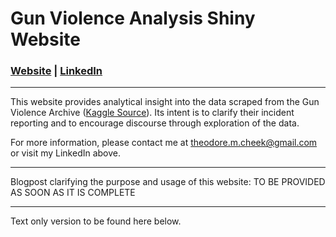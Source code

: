 # Gun Violence Analysis Shiny Website

### [Website](https://theodorecheek.shinyapps.io/GunViolence) | [LinkedIn](https://www.linkedin.com/in/theodorecheek)

---------------------------------------------------

This website provides analytical insight into the data scraped from the Gun Violence Archive ([Kaggle Source](https://www.kaggle.com/jameslko/gun-violence-data)). Its intent is to clarify their incident reporting and to encourage discourse through exploration of the data.

For more information, please contact me at theodore.m.cheek@gmail.com or visit my LinkedIn above.

---------------------------------------------------
Blogpost clarifying the purpose and usage of this website:
TO BE PROVIDED AS SOON AS IT IS COMPLETE

---------------------------------------------------
Text only version to be found here below.
